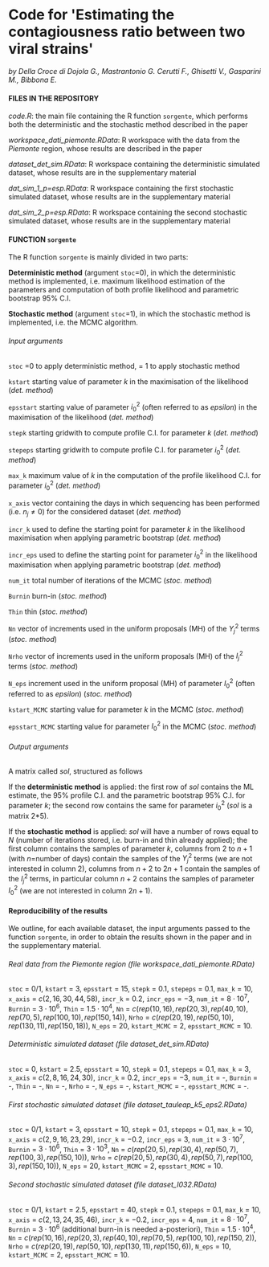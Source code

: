 # Code for 'Estimating the contagiousness ratio between two viral strains' 
_by Della Croce di Dojola G., Mastrantonio G. Cerutti F., Ghisetti V., Gasparini M., Bibbona E._

#### FILES IN THE REPOSITORY

_code.R_: the main file containing the R function `sorgente`, which performs both the deterministic and the stochastic method described in the paper

_workspace_dati_piemonte.RData_: R workspace with the data from the _Piemonte_ region, whose results are described in the paper

_dataset_det_sim.RData_: R workspace containing the deterministic simulated dataset, whose results are in the supplementary material

_dat_sim_1_p=esp.RData_: R workspace containing the first stochastic simulated dataset, whose results are in the supplementary material

_dat_sim_2_p=esp.RData_: R workspace containing the second stochastic simulated dataset, whose results are in the supplementary material


#### FUNCTION `sorgente`

The R function `sorgente` is mainly divided in two parts:

**Deterministic method** (argument `stoc`=0), in which the deterministic method is implemented, i.e. maximum likelihood estimation of the parameters and computation 
of both profile likelihood and parametric bootstrap 95% C.I.

**Stochastic method** (argument `stoc`=1), in which the stochastic method is implemented, i.e. the MCMC algorithm.

###### Input arguments

`stoc` =0 to apply deterministic method, = 1 to apply stochastic method

`kstart` starting value of parameter $k$ in the maximisation of the likelihood (_det. method_)
 
`epsstart` starting value of parameter $i_0^2$ (often referred to as _epsilon_) in the maximisation of the likelihood (_det. method_)

`stepk` starting gridwith to compute profile C.I. for parameter $k$ (_det. method_)

`stepeps` starting gridwith to compute profile C.I. for parameter $i_0^2$ (_det. method_)

`max_k` maximum value of $k$ in the computation of the profile likelihood C.I. for parameter $i_0^2$ (_det. method_)

`x_axis` vector containing the days in which sequencing has been performed (i.e. $n_j \neq 0$) for the considered dataset (_det. method_)

`incr_k` used to define the starting point for parameter $k$ in the likelihood maximisation when applying parametric bootstrap (_det. method_)

`incr_eps` used to define the starting point for parameter $i_0^2$ in the likelihood maximisation when applying parametric bootstrap (_det. method_)

`num_it` total number of iterations of the MCMC (_stoc. method_)

`Burnin` burn-in (_stoc. method_)
  
`Thin` thin (_stoc. method_)

`Nn` vector of increments used in the uniform proposals (MH) of the $Y_j^2$ terms (_stoc. method_)

`Nrho` vector of increments used in the uniform proposals (MH) of the $I_j^2$ terms (_stoc. method_)

`N_eps` increment used in the uniform proposal (MH) of parameter $I_0^2$ (often referred to as _epsilon_) (_stoc. method_)

`kstart_MCMC` starting value for parameter $k$ in the MCMC (_stoc. method_)

`epsstart_MCMC` starting value for parameter $I_0^2$ in the MCMC (_stoc. method_)

###### Output arguments

A matrix called _sol_, structured as follows

If the **deterministic method** is applied: the first row of _sol_ contains the ML estimate, the 95% profile C.I. and the parametric bootstrap 95% C.I. 
for parameter $k$; the second row contains the same for parameter $i_0^2$ (_sol_ is a matrix 2*5).

If the **stochastic method** is applied: _sol_ will have a number of rows equal to $N$ (number of iterations stored, i.e. burn-in and thin already applied);
the first column contains the samples of parameter $k$, columns from $2$ to $n+1$ (with $n$=number of days) contain the samples of the $Y_j^2$ terms 
(we are not interested in column $2$), columns from $n+2$ to $2n+1$ contain the samples of the $I_j^2$ terms, in particular column $n+2$ contains the samples of
parameter $I_0^2$ (we are not interested in column $2n+1$).

#### Reproducibility of the results

We outline, for each available dataset, the input arguments passed to the function `sorgente`, in order to obtain the results shown in the paper and in the
supplementary material.

###### Real data from the Piemonte region (file _workspace_dati_piemonte.RData_)

`stoc` = $0/1$, `kstart` = $3$, `epsstart` = $15$, `stepk` = $0.1$, `stepeps` = $0.1$, `max_k` = $10$, `x_axis` = $c(2,16,30,44,58)$, `incr_k` = $0.2$, `incr_eps` = $-3$, `num_it` = $8 \cdot 10^7$, `Burnin` = $3 \cdot 10^6$, `Thin` = $1.5 \cdot 10^4$, `Nn` = $c(rep(10,16),rep(20,3),rep(40,10),rep(70,5),rep(100,10),rep(150,14))$,
`Nrho` = $c(rep(20,19),rep(50,10),rep(130,11),rep(150,18))$, `N_eps` = $20$, `kstart_MCMC` = $2$, `epsstart_MCMC` = $10$.

###### Deterministic simulated dataset (file _dataset_det_sim.RData_)

`stoc` = $0$, `kstart` = $2.5$, `epsstart` = $10$, `stepk` = $0.1$, `stepeps` = $0.1$, `max_k` = $3$, `x_axis` = $c(2,8,16,24,30)$, `incr_k` = $0.2$, `incr_eps` = $-3$, `num_it` = -, `Burnin` = -, `Thin` = -, `Nn` = -, `Nrho` = -, `N_eps` = -, `kstart_MCMC` = -, `epsstart_MCMC` = -.

###### First stochastic simulated dataset (file _dataset_tauleap_k5_eps2.RData_)

`stoc` = $0/1$, `kstart` = $3$, `epsstart` = $10$, `stepk` = $0.1$, `stepeps` = $0.1$, `max_k` = $10$, `x_axis` = $c(2,9,16,23,29)$, `incr_k` = $-0.2$, `incr_eps` = $3$, `num_it` = $3 \cdot 10^7$, `Burnin` = $3 \cdot 10^6$, `Thin` = $3 \cdot 10^3$, `Nn` = $c(rep(20,5),rep(30,4),rep(50,7),rep(100,3),rep(150,10))$,
`Nrho` = $c(rep(20,5),rep(30,4),rep(50,7),rep(100,3),rep(150,10))$, `N_eps` = $20$, `kstart_MCMC` = $2$, `epsstart_MCMC` = $10$.

###### Second stochastic simulated dataset (file _dataset_I032.RData_)

`stoc` = $0/1$, `kstart` = $2.5$, `epsstart` = $40$, `stepk` = $0.1$, `stepeps` = $0.1$, `max_k` = $10$, `x_axis` = $c(2,13,24,35,46)$, `incr_k` = $-0.2$, `incr_eps` = $4$, `num_it` = $8 \cdot 10^7$, `Burnin` = $3 \cdot 10^6$ (additional burn-in is needed a-posteriori), `Thin` = $1.5 \cdot 10^4$, 
`Nn` = $c(rep(10,16),rep(20,3),rep(40,10),rep(70,5),rep(100,10),rep(150,2))$,
`Nrho` = $c(rep(20,19),rep(50,10),rep(130,11),rep(150,6))$, `N_eps` = $10$, `kstart_MCMC` = $2$, `epsstart_MCMC` = $10$.





